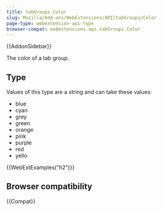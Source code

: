 ```yaml
---
title: tabGroups.Color
slug: Mozilla/Add-ons/WebExtensions/API/tabGroups/Color
page-type: webextension-api-type
browser-compat: webextensions.api.tabGroups.Color
---
```


{{AddonSidebar}}

The color of a tab group.

## Type

Values of this type are a string and can take these values:

- blue
- cyan
- grey
- green
- orange
- pink
- purple
- red
- yello

{{WebExtExamples("h2")}}

## Browser compatibility

{{Compat}}
